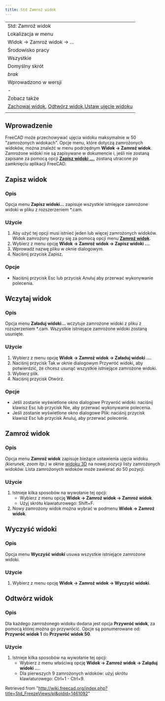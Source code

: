 ```yaml
---
title: Std Zamroź widok
---
```

|  |
| --- |
| Std: Zamroź widok |
| Lokalizacja w menu |
| Widok → Zamroź widok → ... |
| Środowisko pracy |
| Wszystkie |
| Domyślny skrót |
| *brak* |
| Wprowadzono w wersji |
| - |
| Zobacz także |
| [Zachowaj widok](/Std_StoreWorkingView/pl "Std StoreWorkingView/pl"), [Odtwórz widok](/Std_RecallWorkingView/pl "Std RecallWorkingView/pl"),[Ustaw ujęcie widoku](/Std_ViewIvIssueCamPos/pl "Std ViewIvIssueCamPos/pl") |
|  |

## Wprowadzenie

FreeCAD może przechowywać ujęcia widoku maksymalnie w 50 "zamrożonych widokach". Opcje menu, które dotyczą zamrożonych widoków, można znaleźć w menu podrzędnym **Widok → Zamroź widok**. Zamrożone widoki nie są zapisywane w dokumencie i, jeśli nie zostaną zapisane za pomocą opcji **[Zapisz widoki ...](#Zapisz_widok)**, zostaną utracone po zamknięciu aplikacji FreeCAD.

## Zapisz widok

### Opis

Opcja menu **Zapisz widoki...** zapisuje wszystkie istniejące zamrożone widoki w pliku z rozszerzeniem \*.cam.

### Użycie

1. Aby użyć tej opcji musi istnieć jeden lub więcej zamrożonych widoków. Widok zamrożony tworzy się za pomocą opcji menu **[Zamroź widok](#Zamro.C5.BA_widok)**.
2. Wybierz z menu opcję **Widok → Zamroź widok → Zapisz widoki ...**.
3. Wprowadź nazwę pliku w oknie dialogowym.
4. Naciśnij przycisk Zapisz.

### Opcje

* Naciśnij przycisk Esc lub przycisk Anuluj aby przerwać wykonywanie polecenia.

## Wczytaj widok

### Opis

Opcja menu **Załaduj widoki...** wczytuje zamrożone widoki z pliku z rozszerzeniem \*.cam. Wszystkie istniejące zamrożone widoki zostaną usunięte.

### Użycie

1. Wybierz z menu opcję **Widok → Zamroź widok → Załaduj widoki ...**.
2. Naciśnij przycisk Tak w oknie dialogowym Przywróć widoki, aby potwierdzić, że chcesz usunąć wszystkie istniejące zamrożone widoki.
3. Wybierz plik.
4. Naciśnij przycisk Otwórz.

### Opcje

* Jeśli zostanie wyświetlone okno dialogowe Przywróć widoki: naciśnij klawisz Esc lub przycisk Nie, aby przerwać wykonywanie polecenia.
* Jeśli zostanie wyświetlone okno dialogowe Plik: naciśnij przycisk klawisz Esc lub przycisk Anuluj, aby przerwać polecenie.

## Zamroź widok

### Opis

Opcja menu **Zamroź widok** zapisuje bieżące ustawienia ujęcia widoku *(kierunek, zoom itp.)* w oknie [widoku 3D](/3D_view/pl "3D view/pl") na nowej pozycji listy zamrożonych widoków. Lista zamrożonych widoków może zawierać do 50 pozycji.

### Użycie

1. Istnieje kilka sposobów na wywołanie tej opcji:
   * Wybierz z menu opcję **Widok → Zamroź widok → Zamroź widok**.
   * Użyj skrótu klawiaturowego: Shift+F.
2. Nowy zamrożony widok można wybrać w podmenu **Widok → Zamroź widok**.

## Wyczyść widoki

### Opis

Opcja menu **Wyczyść widoki** usuwa wszystkie istniejące zamrożone widoki.

### Użycie

1. Wybierz z menu opcję **Widok → Zamroź widok → Wyczyść widoki**.

## Odtwórz widok

### Opis

Dla każdego zamrożonego widoku dodana jest opcja **Przywróć widok**, za pomocą której można go przywrócić. Opcje są ponumerowane od: **Przywróć widok 1** do **Przywróć widok 50**.

### Użycie

1. Istnieje kilka sposobów na wywołanie tej opcji:
   * Wybierz z menu właściwą opcję **Widok → Zamroź widok → Załąduj widoki ...**.
   * Dla pierwszych 9 zamrożonych widoków: użyj skrótu klawiaturowego: Ctrl+1 - Ctrl+9.

Retrieved from "<http://wiki.freecad.org/index.php?title=Std_FreezeViews/pl&oldid=1461092>"